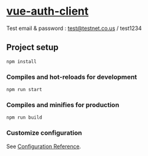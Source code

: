 # [vue-auth-client](https://auth-vue-node-202202.netlify.app/)
Test email & password : test@testnet.co.us / test1234

## Project setup
```
npm install
```

### Compiles and hot-reloads for development
```
npm run start
```

### Compiles and minifies for production
```
npm run build
```

### Customize configuration
See [Configuration Reference](https://cli.vuejs.org/config/).
